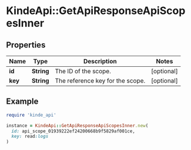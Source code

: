 # KindeApi::GetApiResponseApiScopesInner

## Properties

| Name | Type | Description | Notes |
| ---- | ---- | ----------- | ----- |
| **id** | **String** | The ID of the scope. | [optional] |
| **key** | **String** | The reference key for the scope. | [optional] |

## Example

```ruby
require 'kinde_api'

instance = KindeApi::GetApiResponseApiScopesInner.new(
  id: api_scope_01939222ef24200668b9f5829af001ce,
  key: read:logs
)
```

